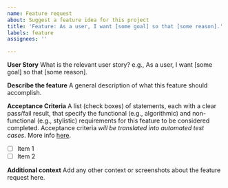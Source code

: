 ```yaml
---
name: Feature request
about: Suggest a feature idea for this project
title: 'Feature: As a user, I want [some goal] so that [some reason].'
labels: feature
assignees: ''

---
```


**User Story**
What is the relevant user story? e.g., As a user, I want [some goal] so that [some reason].

**Describe the feature**
A general description of what this feature should accomplish.

**Acceptance Criteria**
A list (check boxes) of statements, each with a clear pass/fail result, that specify the functional (e.g., algorithmic) and non-functional (e.g., stylistic) requirements for this feature to be considered completed. Acceptance criteria _will be translated into automated test cases_. More info [here](https://www.leadingagile.com/2014/09/acceptance-criteria/).
 - [ ] Item 1 
 - [ ] Item 2

**Additional context**
Add any other context or screenshots about the feature request here.
